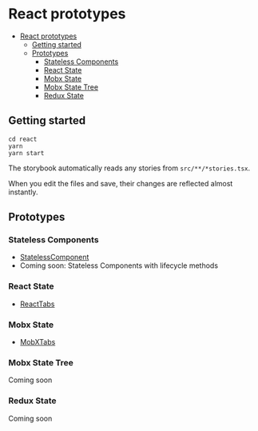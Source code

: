 # React prototypes

- [React prototypes](#react-prototypes)
  - [Getting started](#getting-started)
  - [Prototypes](#prototypes)
    - [Stateless Components](#stateless-components)
    - [React State](#react-state)
    - [Mobx State](#mobx-state)
    - [Mobx State Tree](#mobx-state-tree)
    - [Redux State](#redux-state)

## Getting started

```
cd react
yarn
yarn start
```

The storybook automatically reads any stories from `src/**/*stories.tsx`.

When you edit the files and save, their changes are reflected almost instantly.

## Prototypes

### Stateless Components

- [StatelessComponent](./src/statelessComponents/StatelessComponent.tsx)
- Coming soon: Stateless Components with lifecycle methods

### React State

- [ReactTabs](./src/reactState/ReactTabs.tsx)

### Mobx State

- [MobXTabs](./src/MobXState/MobXTabs.tsx)

### Mobx State Tree

Coming soon

### Redux State

Coming soon
